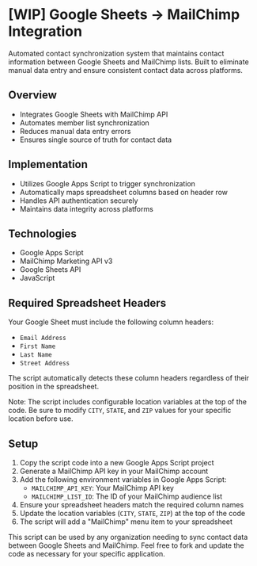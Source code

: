 # [WIP] Google Sheets -> MailChimp Integration

Automated contact synchronization system that maintains contact information between Google Sheets and MailChimp lists. Built to eliminate manual data entry and ensure consistent contact data across platforms.

## Overview

- Integrates Google Sheets with MailChimp API
- Automates member list synchronization
- Reduces manual data entry errors
- Ensures single source of truth for contact data

## Implementation

- Utilizes Google Apps Script to trigger synchronization
- Automatically maps spreadsheet columns based on header row
- Handles API authentication securely
- Maintains data integrity across platforms

## Technologies

- Google Apps Script
- MailChimp Marketing API v3
- Google Sheets API
- JavaScript

## Required Spreadsheet Headers

Your Google Sheet must include the following column headers:

- `Email Address`
- `First Name`
- `Last Name`
- `Street Address`

The script automatically detects these column headers regardless of their position in the spreadsheet.

Note: The script includes configurable location variables at the top of the code. Be sure to modify `CITY`, `STATE`, and `ZIP` values for your specific location before use.

## Setup

1. Copy the script code into a new Google Apps Script project
2. Generate a MailChimp API key in your MailChimp account
3. Add the following environment variables in Google Apps Script:
   - `MAILCHIMP_API_KEY`: Your MailChimp API key
   - `MAILCHIMP_LIST_ID`: The ID of your MailChimp audience list
4. Ensure your spreadsheet headers match the required column names
5. Update the location variables (`CITY`, `STATE`, `ZIP`) at the top of the code
6. The script will add a "MailChimp" menu item to your spreadsheet

This script can be used by any organization needing to sync contact data between Google Sheets and MailChimp. Feel free to fork and update the code as necessary for your specific application.
